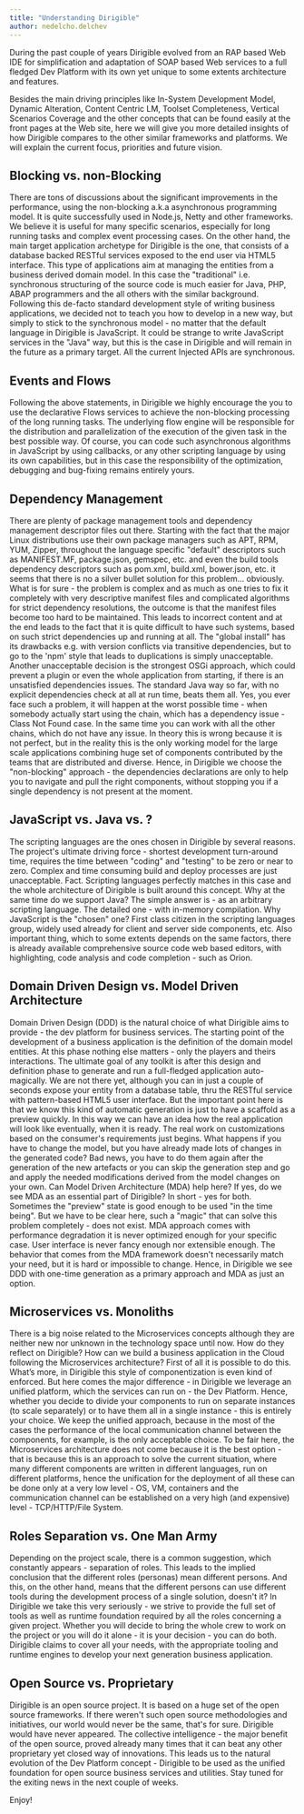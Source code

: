 ```yaml
---
title: "Understanding Dirigible"
author: nedelcho.delchev
---
```


During the past couple of years Dirigible evolved from an RAP based Web IDE for
simplification and adaptation of SOAP based Web services to a full fledged
Dev Platform with its own yet unique to some extents architecture and features.

Besides the main driving principles like In-System Development Model, Dynamic Alteration,
Content Centric LM, Toolset Completeness, Vertical Scenarios Coverage and the other concepts
that can be found easily at the front pages at the Web site, here we will give you more
detailed insights of how Dirigible compares to the other similar frameworks and platforms.
We will explain the current focus, priorities and future vision.


Blocking vs. non-Blocking
---

There are tons of discussions about the significant improvements in the performance,
using the non-blocking a.k.a asynchronous programming model.
It is quite successfully used in Node.js, Netty and other frameworks.
We believe it is useful for many specific scenarios,
especially for long running tasks and complex event processing cases.
On the other hand, the main target application archetype for Dirigible is the one, that consists of
a database backed RESTful services exposed to the end user via HTML5 interface.
This type of applications aim at managing the entities from a
business derived domain model. In this case the "traditional" i.e. synchronous
structuring of the source code is much easier for Java, PHP, ABAP programmers
and the all others with the similar background.
Following this de-facto standard development style of writing business applications,
we decided not to teach you how to develop in a new way,
but simply to stick to the synchronous model - no matter that the default language in Dirigible is JavaScript.
It could be strange to write JavaScript services in the "Java" way,
but this is the case in Dirigible and will remain in the future as a primary target.
All the current Injected APIs are synchronous.


Events and Flows
---

Following the above statements, in Dirigible we highly encourage the
you to use the declarative Flows services to achieve the non-blocking
processing of the long running tasks. The underlying flow engine will be responsible
for the distribution and parallelization of the execution of the given task in the best possible way.
Of course, you can code such asynchronous algorithms in JavaScript by using callbacks,
or any other scripting language by using its own capabilities,
but in this case the responsibility of the optimization, debugging and bug-fixing remains entirely yours.


Dependency Management
---

There are plenty of package management tools and dependency management descriptor files
out there. Starting with the fact that
the major Linux distributions use their own package managers such as APT, RPM, YUM, Zipper,
throughout the language specific "default" descriptors such as
MANIFEST.MF, package.json, gemspec, etc.
and even the build tools dependency descriptors such as pom.xml, build.xml, bower.json, etc.
it seems that there is no a silver bullet solution for this problem... obviously.
What is for sure - the problem is complex and as much as one tries to fix it completely
with very descriptive manifest files and complicated algorithms for strict dependency resolutions,
the outcome is that the manifest files become too hard to be maintained.
This leads to incorrect content and at the end leads to the fact that
it is quite difficult to have such systems, based on such strict dependencies up and running at all.
The "global install" has its drawbacks e.g. with version conflicts via transitive dependencies,
but to go to the 'npm' style that leads to duplications is simply unacceptable.
Another unacceptable decision is the strongest OSGi approach,
which could prevent a plugin or even the whole application from starting,
if there is an unsatisfied dependencies issues.
The standard Java way so far, with no explicit dependencies check at all
at run time, beats them all. Yes, you ever face such a problem, it will happen at the
worst possible time - when somebody actually start using the chain,
which has a dependency issue - Class Not Found case. In the same time
you can work with all the other chains, which do not have any issue.
In theory this is wrong because it
is not perfect, but in the reality this is the only working model
for the large scale applications combining huge set of components
contributed by the teams that are distributed and diverse.
Hence, in Dirigible we choose the "non-blocking" approach -
the dependencies declarations are only to help you to navigate and pull
the right components, without stopping you if a single dependency
is not present at the moment.


JavaScript vs. Java vs. ?
---

The scripting languages are the ones chosen in Dirigible by several reasons.
The project's ultimate driving force - shortest development turn-around time,
requires the time between "coding" and "testing" to be zero or near to zero.
Complex and time consuming build and deploy processes are just unacceptable. Fact.
Scripting languages perfectly matches in this case and the whole
architecture of Dirigible is built around this concept.
Why at the same time do we support Java? The simple answer is -
as an arbitrary scripting language. The detailed one - with in-memory compilation.
Why JavaScript is the "chosen" one? First class citizen in the
scripting languages group, widely used already for client and server side
components, etc. Also important thing, which to some extents depends
on the same factors,
there is already available comprehensive source code web based editors,
with highlighting, code analysis and code completion - such as Orion.



Domain Driven Design vs. Model Driven Architecture
---

Domain Driven Design (DDD) is the natural choice of what Dirigible aims to provide -
the dev platform for business services. The starting point of the development
of a business application is the definition of the domain model entities.
At this phase nothing else matters - only the players and theirs interactions.
The ultimate goal of any toolkit is after this design and definition phase to
generate and run a full-fledged application auto-magically.
We are not there yet, although you can in just a couple of seconds expose your entity from
a database table, thru the RESTful service with pattern-based HTML5 user interface.
But the important point here is that we know this kind of automatic generation
is just to have a scaffold as a preview quickly. In this way we can have an idea how the real application will
look like eventually, when it is ready. The real work on customizations based on the consumer's
requirements just begins.
What happens if you have to change the model, but
you have already made lots of changes in the generated code?
Bad news, you have to do them again after the generation of the new artefacts or you can
skip the generation step and go and apply the needed modifications
derived from the model changes on your own.
Can Model Driven Architecture (MDA) help here?
If yes, do we see MDA as an essential part of Dirigible?
In short - yes for both. Sometimes the "preview" state is good enough to be used "in the time being".
But we have to be clear here, such a "magic" that can solve this problem completely - does not exist.
MDA approach comes with performance degradation it is never optimized enough for your specific case.
User interface is never fancy enough nor extensible enough. The behavior that comes
from the MDA framework doesn't necessarily match your need, but it is hard or impossible to change.
Hence, in Dirigible we see DDD with one-time generation as a primary approach and MDA as just an option.


Microservices vs. Monoliths
---

There is a big noise related to the Microservices concepts although they are
neither new nor unknown in the technology space until now.
How do they reflect on Dirigible? How can we build a business application
in the Cloud following the Microservices architecture?
First of all it is possible to do this.
What’s more, in Dirigible this style of componentization is even kind of enforced.
But here comes the major difference - in Dirigible we leverage an unified platform,
which the services can run on - the Dev Platform. Hence, whether you decide to divide
your components to run on separate instances (to scale separately) or to
have them all in a single instance - this is entirely your choice.
We keep the unified approach, because in the most of the cases the performance of the
local communication channel between the components, for example, is the only acceptable choice.
To be fair here, the Microservices architecture does not come
because it is the best option - that is because this is an approach to solve the current
situation, where many different components are written in different languages, run on different
platforms, hence the unification for the deployment of all these can be done only
at a very low level - OS, VM, containers and the communication channel can be established
on a very high (and expensive) level - TCP/HTTP/File System.


Roles Separation vs. One Man Army
---

Depending on the project scale, there is a common suggestion, which constantly appears - separation of roles.
This leads to the implied conclusion that the different roles (personas) mean different persons.
And this, on the other hand, means that the different persons can use
different tools during the development process of a single solution, doesn't it?
In Dirigible we take this very seriously -
we strive to provide the full set of tools as well as runtime foundation required by all the roles
concerning a given project. Whether you will decide to bring the whole crew to work on
the project or you will do it alone - it is your decision - you can do both.
Dirigible claims to cover all your needs, with the appropriate tooling and runtime engines
to develop your next generation business application.


Open Source vs. Proprietary
---

Dirigible is an open source project. It is based on a huge set of the open source frameworks.
If there weren't such open source methodologies and initiatives, our world would
never be the same, that's for sure. Dirigible would have never appeared.
The collective intelligence - the major benefit of the open source,
proved already many times that it can beat any
other proprietary yet closed way of innovations.
This leads us to the natural evolution of the Dev Platform concept - Dirigible
to be used as the unified foundation for open source business services and utilities.
Stay tuned for the exiting news in the next couple of weeks.

Enjoy!
